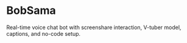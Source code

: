 # BobSama
Real-time voice chat bot with screenshare interaction, V-tuber model, captions, and no-code setup.

